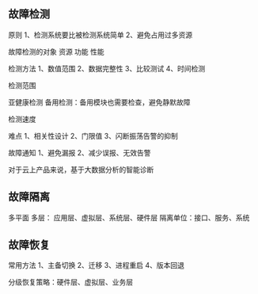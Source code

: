 

## 故障检测

原则
1、检测系统要比被检测系统简单
2、避免占用过多资源

故障检测的对象
资源
功能
性能

检测方法
1、数值范围
2、数据完整性
3、比较测试
4、时间检测

检测范围

亚健康检测
备用检测：备用模块也需要检查，避免静默故障

检测速度


难点
1、相关性设计
2、门限值
3、闪断振荡告警的抑制

故障通知
1、避免漏报
2、减少误报、无效告警

对于云上产品来说，基于大数据分析的智能诊断

## 故障隔离

多平面
多层： 应用层、虚拟层、系统层、硬件层
隔离单位：接口、服务、系统

## 故障恢复

常用方法
1、主备切换
2、迁移
3、进程重启
4、版本回退

分级恢复策略：硬件层、虚拟层、业务层
